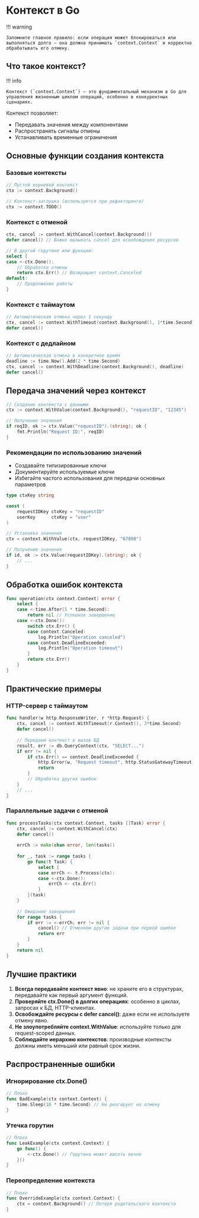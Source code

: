 # Контекст в Go

!!! warning

    Запомните главное правило: если операция может блокироваться или выполняться долго — она должна принимать `context.Context` и корректно обрабатывать его отмену.

## Что такое контекст?

!!! info

    Контекст (`context.Context`) — это фундаментальный механизм в Go для управления жизненным циклом операций, особенно в конкурентных сценариях.

Контекст позволяет:

- Передавать значения между компонентами
- Распространять сигналы отмены
- Устанавливать временные ограничения

## Основные функции создания контекста

### Базовые контексты

```go
// Пустой корневой контекст
ctx := context.Background()

// Контекст-заглушка (используется при рефакторинге)
ctx := context.TODO()
```

### Контекст с отменой

```go
ctx, cancel := context.WithCancel(context.Background())
defer cancel() // Важно вызывать cancel для освобождения ресурсов

// В другой горутине или функции:
select {
case <-ctx.Done():
    // Обработка отмены
    return ctx.Err() // Возвращает context.Canceled
default:
    // Продолжение работы
}
```

### Контекст с таймаутом

```go
// Автоматическая отмена через 1 секунду
ctx, cancel := context.WithTimeout(context.Background(), 1*time.Second)
defer cancel()
```

### Контекст с дедлайном

```go
// Автоматическая отмена в конкретное время
deadline := time.Now().Add(2 * time.Second)
ctx, cancel := context.WithDeadline(context.Background(), deadline)
defer cancel()
```

## Передача значений через контекст

```go
// Создание контекста с данными
ctx := context.WithValue(context.Background(), "requestID", "12345")

// Получение значения
if reqID, ok := ctx.Value("requestID").(string); ok {
    fmt.Println("Request ID:", reqID)
}
```

### Рекомендации по использованию значений

- Создавайте типизированные ключи
- Документируйте используемые ключи
- Избегайте частого использования для передачи основных параметров

```go
type ctxKey string

const (
    requestIDKey ctxKey = "requestID"
    userKey      ctxKey = "user"
)

// Установка значения
ctx = context.WithValue(ctx, requestIDKey, "67890")

// Получение значения
if id, ok := ctx.Value(requestIDKey).(string); ok {
    // ...
}
```

## Обработка ошибок контекста

```go
func operation(ctx context.Context) error {
    select {
    case <-time.After(5 * time.Second):
        return nil // Успешное завершение
    case <-ctx.Done():
        switch ctx.Err() {
        case context.Canceled:
            log.Println("Operation canceled")
        case context.DeadlineExceeded:
            log.Println("Operation timeout")
        }
        return ctx.Err()
    }
}
```

## Практические примеры

### HTTP-сервер с таймаутом

```go
func handler(w http.ResponseWriter, r *http.Request) {
    ctx, cancel := context.WithTimeout(r.Context(), 3*time.Second)
    defer cancel()
    
    // Передаем контекст в вызов БД
    result, err := db.QueryContext(ctx, "SELECT...")
    if err != nil {
        if ctx.Err() == context.DeadlineExceeded {
            http.Error(w, "Request timeout", http.StatusGatewayTimeout)
            return
        }
        // Обработка других ошибок
    }
    // ...
}
```

### Параллельные задачи с отменой

```go
func processTasks(ctx context.Context, tasks []Task) error {
    ctx, cancel := context.WithCancel(ctx)
    defer cancel()
    
    errCh := make(chan error, len(tasks))
    
    for _, task := range tasks {
        go func(t Task) {
            select {
            case errCh <- t.Process(ctx):
            case <-ctx.Done():
                errCh <- ctx.Err()
            }
        }(task)
    }
    
    // Ожидание завершения
    for range tasks {
        if err := <-errCh; err != nil {
            cancel() // Отменяем другие задачи при первой ошибке
            return err
        }
    }
    return nil
}
```

## Лучшие практики

1. **Всегда передавайте контекст явно**: не храните его в структурах, передавайте как первый аргумент функций.
2. **Проверяйте ctx.Done() в долгих операциях**: особенно в циклах, запросах к БД, HTTP-клиентах.
3. **Освобождайте ресурсы с defer cancel()**: даже если не используете отмену явно.
4. **Не злоупотребляйте context.WithValue**: используйте только для request-scoped данных.
5. **Соблюдайте иерархию контекстов**: производные контексты должны иметь меньший или равный срок жизни.

## Распространенные ошибки

### Игнорирование ctx.Done()

```go
// Плохо
func BadExample(ctx context.Context) {
    time.Sleep(10 * time.Second) // Не реагирует на отмену
}
```

### Утечка горутин

```go
// Плохо
func LeakExample(ctx context.Context) {
    go func() {
        <-ctx.Done() // Горутина может висеть вечно
    }()
}
```

### Переопределение контекста

```go
// Плохо
func OverrideExample(ctx context.Context) {
    ctx = context.Background() // Потеря родительского контекста
}
```